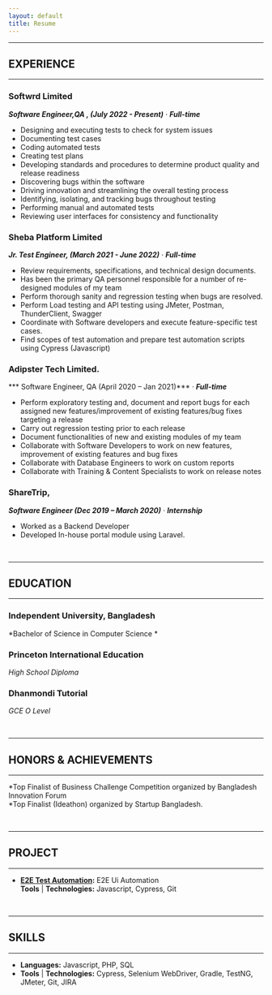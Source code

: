 ```yaml
---
layout: default
title: Resume
---
```


---
## EXPERIENCE
---
### Softwrd Limited  
***Software Engineer,QA , (July 2022 - Present)*** &middot;	***Full-time***   

* Designing and executing tests to check for system issues
* Documenting test cases
* Coding automated tests
* Creating test plans
* Developing standards and procedures to determine product quality and release readiness
* Discovering bugs within the software
* Driving innovation and streamlining the overall testing process
* Identifying, isolating, and tracking bugs throughout testing
* Performing manual and automated tests
* Reviewing user interfaces for consistency and functionality

### Sheba Platform Limited  
***Jr. Test Engineer, (March 2021 - June 2022)*** &middot;	***Full-time***   

* Review requirements, specifications, and technical design documents.
* Has been the primary QA personnel responsible for a number of re-designed modules of my team
* Perform thorough sanity and regression testing when bugs are resolved.
* Perform Load testing and API testing using JMeter, Postman, ThunderClient, Swagger
*  Coordinate with Software developers and execute feature-specific test cases.
* Find scopes of test automation and prepare test automation scripts using Cypress (Javascript)


### Adipster Tech Limited. 
*** Software Engineer, QA (April 2020 – Jan 2021)*** &middot;	***Full-time*** 

* Perform exploratory testing and, document and report bugs for each assigned new
features/improvement of existing features/bug fixes targeting a release
* Carry out regression testing prior to each release
* Document functionalities of new and existing modules of my team
* Collaborate with Software Developers to work on new features, improvement of existing features and bug fixes
* Collaborate with Database Engineers to work on custom reports
* Collaborate with Training & Content Specialists to work on release notes


### ShareTrip,  
***Software Engineer (Dec 2019 – March 2020)*** &middot;	***Internship***
* Worked as a Backend Developer
* Developed In-house portal module using Laravel.



<br />

---
## EDUCATION
---
### Independent University, Bangladesh  
*Bachelor of Science in Computer Science *  
 

### Princeton International Education
*High School Diploma*  

### Dhanmondi Tutorial
*GCE O Level*  


<br />

---
## HONORS & ACHIEVEMENTS
---
*Top Finalist of Business Challenge Competition organized by Bangladesh Innovation Forum<br />
*Top Finalist (Ideathon) organized by Startup Bangladesh.


<br />

---
## PROJECT
---
* **[E2E Test Automation](https://github.com/ash1814/ash1814-Smanager_website_e2e_cypress-):** E2E Ui Automation  
**Tools** &#124; **Technologies:** Javascript, Cypress, Git 

<br />
  
---
## SKILLS  
---
* **Languages:** Javascript, PHP, SQL
* **Tools** &#124; **Technologies:** Cypress, Selenium WebDriver, Gradle, TestNG, JMeter, Git, JIRA

